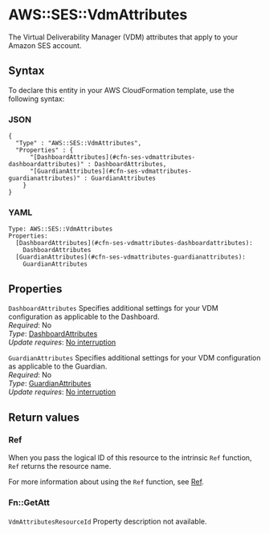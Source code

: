 # AWS::SES::VdmAttributes<a name="aws-resource-ses-vdmattributes"></a>

The Virtual Deliverability Manager \(VDM\) attributes that apply to your Amazon SES account\.

## Syntax<a name="aws-resource-ses-vdmattributes-syntax"></a>

To declare this entity in your AWS CloudFormation template, use the following syntax:

### JSON<a name="aws-resource-ses-vdmattributes-syntax.json"></a>

```
{
  "Type" : "AWS::SES::VdmAttributes",
  "Properties" : {
      "[DashboardAttributes](#cfn-ses-vdmattributes-dashboardattributes)" : DashboardAttributes,
      "[GuardianAttributes](#cfn-ses-vdmattributes-guardianattributes)" : GuardianAttributes
    }
}
```

### YAML<a name="aws-resource-ses-vdmattributes-syntax.yaml"></a>

```
Type: AWS::SES::VdmAttributes
Properties:
  [DashboardAttributes](#cfn-ses-vdmattributes-dashboardattributes):
    DashboardAttributes
  [GuardianAttributes](#cfn-ses-vdmattributes-guardianattributes):
    GuardianAttributes
```

## Properties<a name="aws-resource-ses-vdmattributes-properties"></a>

`DashboardAttributes` <a name="cfn-ses-vdmattributes-dashboardattributes"></a>
Specifies additional settings for your VDM configuration as applicable to the Dashboard\.  
_Required_: No  
_Type_: [DashboardAttributes](aws-properties-ses-vdmattributes-dashboardattributes.md)  
_Update requires_: [No interruption](https://docs.aws.amazon.com/AWSCloudFormation/latest/UserGuide/using-cfn-updating-stacks-update-behaviors.html#update-no-interrupt)

`GuardianAttributes` <a name="cfn-ses-vdmattributes-guardianattributes"></a>
Specifies additional settings for your VDM configuration as applicable to the Guardian\.  
_Required_: No  
_Type_: [GuardianAttributes](aws-properties-ses-vdmattributes-guardianattributes.md)  
_Update requires_: [No interruption](https://docs.aws.amazon.com/AWSCloudFormation/latest/UserGuide/using-cfn-updating-stacks-update-behaviors.html#update-no-interrupt)

## Return values<a name="aws-resource-ses-vdmattributes-return-values"></a>

### Ref<a name="aws-resource-ses-vdmattributes-return-values-ref"></a>

When you pass the logical ID of this resource to the intrinsic `Ref` function, `Ref` returns the resource name\.

For more information about using the `Ref` function, see [Ref](https://docs.aws.amazon.com/AWSCloudFormation/latest/UserGuide/intrinsic-function-reference-ref.html)\.

### Fn::GetAtt<a name="aws-resource-ses-vdmattributes-return-values-fn--getatt"></a>

#### <a name="aws-resource-ses-vdmattributes-return-values-fn--getatt-fn--getatt"></a>

`VdmAttributesResourceId` <a name="VdmAttributesResourceId-fn::getatt"></a>
Property description not available\.
